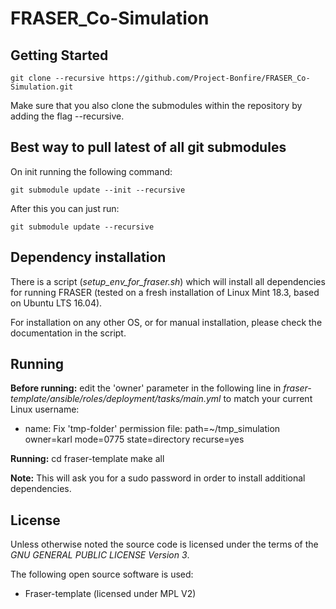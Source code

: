 # FRASER_Co-Simulation

## Getting Started

    git clone --recursive https://github.com/Project-Bonfire/FRASER_Co-Simulation.git

Make sure that you also clone the submodules within the repository by adding the flag
--recursive.

## Best way to pull latest of all git submodules
On init running the following command:

    git submodule update --init --recursive

After this you can just run:

    git submodule update --recursive

## Dependency installation
There is a script (*setup_env_for_fraser.sh*) which will install all dependencies for running FRASER (tested on a fresh installation of Linux Mint 18.3, based on Ubuntu LTS 16.04).

For installation on any other OS, or for manual installation, please check the documentation in the script.

## Running

**Before running:** edit the 'owner' parameter in the following line in *fraser-template/ansible/roles/deployment/tasks/main.yml* to match your current Linux username:
  - name: Fix 'tmp-folder' permission
    file: path=~/tmp_simulation owner=karl mode=0775 state=directory recurse=yes

**Running:**
  cd fraser-template
  make all

**Note:** This will ask you for a sudo password in order to install additional dependencies.

## License

Unless otherwise noted the source code is licensed under the
terms of the *GNU GENERAL PUBLIC LICENSE Version 3*.

The following open source software is used:

 - Fraser-template (licensed under MPL V2)
